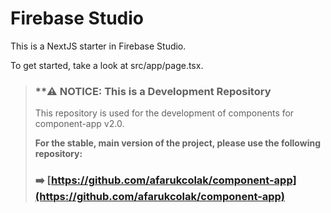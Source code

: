 # Firebase Studio

This is a NextJS starter in Firebase Studio.

To get started, take a look at src/app/page.tsx.

> ### **⚠️ NOTICE: This is a Development Repository
>
> This repository is used for the development of components for component-app v2.0.
>
> **For the stable, main version of the project, please use the following repository:**
>
> ### ➡️ [https://github.com/afarukcolak/component-app](https://github.com/afarukcolak/component-app)
